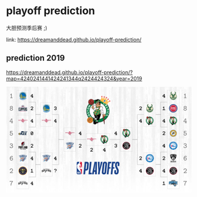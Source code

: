 # playoff prediction

大胆预测季后赛 ;)

link: https://dreamanddead.github.io/playoff-prediction/


## prediction 2019

https://dreamanddead.github.io/playoff-prediction/?map=4240241441424241344q2424424324&year=2019

![](./prediction-2019.png)
